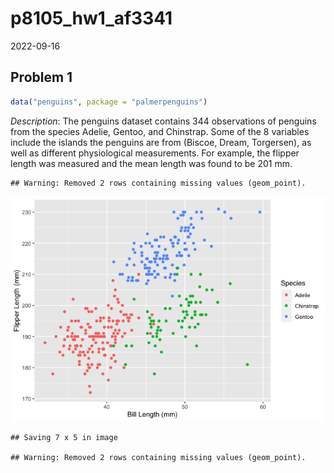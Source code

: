 p8105_hw1_af3341
================
2022-09-16

## Problem 1

``` r
data("penguins", package = "palmerpenguins")
```

*Description*: The penguins dataset contains 344 observations of
penguins from the species Adelie, Gentoo, and Chinstrap. Some of the 8
variables include the islands the penguins are from (Biscoe, Dream,
Torgersen), as well as different physiological measurements. For
example, the flipper length was measured and the mean length was found
to be 201 mm.

    ## Warning: Removed 2 rows containing missing values (geom_point).

![](p8105_hw1_af3341_files/figure-gfm/scatterplot-1.png)<!-- -->

    ## Saving 7 x 5 in image

    ## Warning: Removed 2 rows containing missing values (geom_point).
